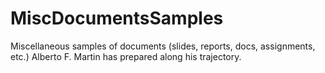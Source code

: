 # MiscDocumentsSamples

Miscellaneous samples of documents (slides, reports, docs, assignments, etc.) Alberto F. Martin has prepared along his trajectory.
